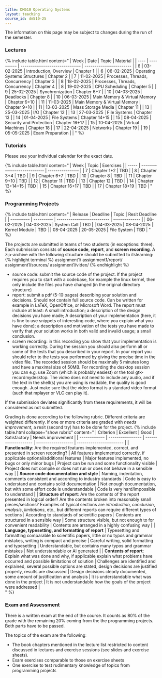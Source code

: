 ```yaml
---
title: DM510 Operating Systems
layout: teaching
course_id: dm510-25
---
```


The information on this page may be subject to changes during the run of the semester.
### Lectures

{% include table.html content="
| Week |   Date     |              Topic              | Material                 |
| ---- | ---------- | ------------------------------- | ------------------------ |
| 6    | 03-02-2025 | Introduction, Overview          | Chapter 1                |
| 6    | 06-02-2025 | Operating Systems Structures    | Chapter 2                |
| 7    | 11-02-2025 | Processes, Threads, Concurrency | Chapter 3                |
| 8    | 18-02-2025 | Processes, Threads, Concurrency | Chapter 4                |
| 8    | 19-02-2025 | CPU Scheduling                  | Chapter 5                |
| 9    | 25-02-2025 | Synchronization                 | Chapter 6+7              |
| 10   | 04-03-2025 | Deadlocks                       | Chapter 8                |
| 10   | 06-03-2025 | Main Memory & Virtual Memory    | Chapter 9+10             |
| 11   | 11-03-2025 | Main Memory & Virtual Memory    | Chapter 9+10             |
| 11   | 13-03-2025 | Mass Storage Media              | Chapter 11               |
| 13   | 25-03-2025 | I/O                             | Chapter 12               |
| 13   | 27-03-2025 | File Systems                    | Chapter 13               |
| 14   | 01-04-2025 | File Systems                    | Chapter 14+15            |
| 15   | 08-04-2025 | Security and Protection         | Chapter 16+17            |
| 15   | 10-04-2025 | Virtual Machines                | Chapter 18               |
| 17   | 22-04-2025 | Networks                        | Chapter 19               |
| 19   | 05-05-2025 | Exam Preparation                |                          |
" %}


### Tutorials
Please see your individual calendar for the exact date.


{% include table.html content="
| Week  |              Topic           | Exercises        |
| ----- | ---------------------------- | ---------------- |
| 7     | Chapter 1+2                  | TBD              |
| 8     | Chapter 3+4                  | TBD              |
| 9     | Chapter 6+7                  | TBD              |
| 10    | Chapter 8                    | TBD              |
| 11    | Chapter 9+10                 | TBD              |
| 12    | Chapter 11                   | TBD              |
| 13    | Chapter 12                   | TBD              |
| 14    | Chapter 13+14+15             | TBD              |
| 15    | Chapter 16+17                | TBD              |
| 17    | Chapter 18+19                | TBD              |
" %}

### Programming Projects

{% include table.html content="
|   Release  |  Deadline  |             Topic           | Resit Deadline |
| ---------- | ---------- | --------------------------- | -------------- |
| 06-02-2025 | 04-03-2025 |  System Call                | TBD            |
| 04-03-2025 | 08-04-2025 |  Kernel Module              | TBD            |
| 08-04-2025 | 20-05-2025 |  File System                | TBD            |
" %}

The projects are submitted in teams of two students (in exceptions: three). Each submission consists of **source code**, **report**, and **screen recording**. A zip-archive with the following structure should be submitted to itslearning:
{% highlight terminal %}
assignment1/
assignment1/report/
assignment1/sources/
assignment1/video/
{% endhighlight %}

- source code: submit the source code of the project. If the project requires you to start with a codebase, for example the linux kernel, then only include the files you have changed (in the original directory structure)
- report: submit a pdf (5-10 pages) describing your solution and decisions. Should not contain full source code. Can be written for example in LaTeX, OpenOffice, or Microsoft Word. The report must include at least: A small introduction; a description of the design decisions you have made; A description of your implementation (here, it is fine to use snippets of interesting code, where you explain what you have done); a description and motivation of the tests you have made to verify that your solution works in both valid and invalid usage; a small conclusion.
- screen recording: in this recording you show that your implementation is working correctly. During the session you should also perform all or some of the tests that you described in your report. In your report you should refer to the tests you performed by giving the precise time in the video file. The recorded session should be maximally 5 minutes long and have a maximal size of 50MB. 
For recording the desktop session you can e.g. use Zoom (which is probably easiest) or the tool gtk-recordmydesktop. The video does not need to include any audio, and if the text in the shell(s) you are using is readable, the quality is good enough. Just make sure that the video format is a standard video format (such that mplayer or VLC can play it).

If the submission deviates significantly from these requirements, it will be considered as not submitted.

Grading is done according to the following rubric. Different criteria are weighted differently. If one or more criteria are graded with *needs improvement*, a resit (second try) has to be done for the project. 
{% include table.html collapse="show rubric" content="
| Criterion     | Excellent         |  Good                | Satisfactory        | Needs improvement        |
| ------------- | ----------------- | -------------------- | ------------------- | ------------------------ |
| **Functionality**: Are the required features implemented, correct, and presented in screen recording? | All features implemented correctly, if applicable optional/additional features | Major features implemented, no bugs or only minor bugs | Project can be run and some functionality visible | Project does not compile or does not run or does not behave in a sensible way |
| **Source code documentation and style** | Naming, indentation, comments consistent and according to industry standards | Code is easy to understand and contains solid documentation | Not enough documentation, but with some effort code is understandable | Code is very hard/impossible to understand |
| **Structure of report**: Are the contents of the report presented in logical order? Are the contents broken into reasonably small pieces/sections? Examples of typical sections are *introduction*, *conclusion*, *analysis*, *limitations*, etc., but different reports can require different types of sections | According to standards of scientific papers | Contents are structured in a sensible way | Some structure visible, but not enough to for convenient readability | Contents are arranged in a highly confusing way |
| **Language, typesetting, and formatting of report** | Typesetting and formatting comparable to scientific papers, little or no typos and grammar mistakes, writing is compact and precise | Careful writing, solid formatting and typesetting | Understandable, but contains many typos and grammar mistakes | Not understandable or AI generated |
| **Contents of report**: Explain what was done and why, if applicable explain what problems have occurred and possible limitations of solution | Challenges are identified and explained, several possible options are stated, design decisions are justified properly, results are discussed | Design decisions clearly documented, some amount of justification and analysis | It is understandable what was done in the project | It is not understandable how the goals of the project were addressed |   
" %}
### Exam and Assessment

There is a written exam at the end of the course. It counts as 80% of the grade with
the remaining 20% coming from the the programming projects. Both parts have to be passed.

The topics of the exam are the following:
- The book chapters mentioned in the lecture list restricted to content discussed in lectures and exercise sessions (see slides and exercise sheets).
- Exam exercises comparable to those on exercise sheets
- One exercise to test rudimentary knowledge of topics from programming projects
